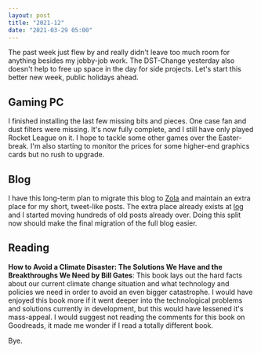 ```yaml
---
layout: post
title: "2021-12"
date: "2021-03-29 05:00"
---
```


The past week just flew by and really didn't leave too much room for anything besides my jobby-job work. The DST-Change yesterday also doesn't help to free up space in the day for side projects. Let's start this better new week, public holidays ahead.

## Gaming PC
I finished installing the last few missing bits and pieces. One case fan and dust filters were missing. It's now fully complete, and I still have only played Rocket League on it. I hope to tackle some other games over the Easter-break. I'm also starting to monitor the prices for some higher-end graphics cards but no rush to upgrade.

## Blog
I have this long-term plan to migrate this blog to [Zola](https://www.getzola.org) and maintain an extra place for my short, tweet-like posts. The extra place already exists at [log](https://hartl.co/log) and I started moving hundreds of old posts already over. Doing this split now should make the final migration of the full blog easier.

## Reading
**How to Avoid a Climate Disaster: The Solutions We Have and the Breakthroughs We Need by Bill Gates**: This book lays out the hard facts about our current climate change situation and what technology and policies we need in order to avoid an even bigger catastrophe. I would have enjoyed this book more if it went deeper into the technological problems and solutions currently in development, but this would have lessened it's mass-appeal. I would suggest not reading the comments for this book on Goodreads, it made me wonder if I read a totally different book.

Bye.
